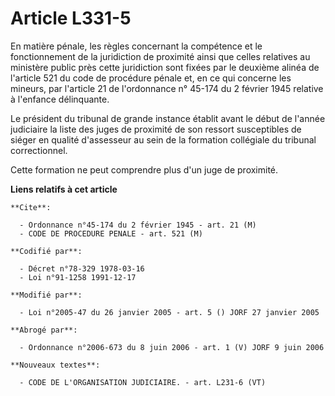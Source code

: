 # Article L331-5

En matière pénale, les règles concernant la compétence et le fonctionnement de la juridiction de proximité ainsi que celles
relatives au ministère public près cette juridiction sont fixées par le deuxième alinéa de l'article 521 du code de procédure
pénale et, en ce qui concerne les mineurs, par l'article 21 de l'ordonnance n° 45-174 du 2 février 1945 relative à l'enfance
délinquante.

Le président du tribunal de grande instance établit avant le début de l'année judiciaire la liste des juges de proximité de
son ressort susceptibles de siéger en qualité d'assesseur au sein de la formation collégiale du tribunal correctionnel.

Cette formation ne peut comprendre plus d'un juge de proximité.

**Liens relatifs à cet article**

	**Cite**:

	  - Ordonnance n°45-174 du 2 février 1945 - art. 21 (M)
	  - CODE DE PROCEDURE PENALE - art. 521 (M)

	**Codifié par**:

	  - Décret n°78-329 1978-03-16
	  - Loi n°91-1258 1991-12-17

	**Modifié par**:

	  - Loi n°2005-47 du 26 janvier 2005 - art. 5 () JORF 27 janvier 2005

	**Abrogé par**:

	  - Ordonnance n°2006-673 du 8 juin 2006 - art. 1 (V) JORF 9 juin 2006

	**Nouveaux textes**:

	  - CODE DE L'ORGANISATION JUDICIAIRE. - art. L231-6 (VT)
